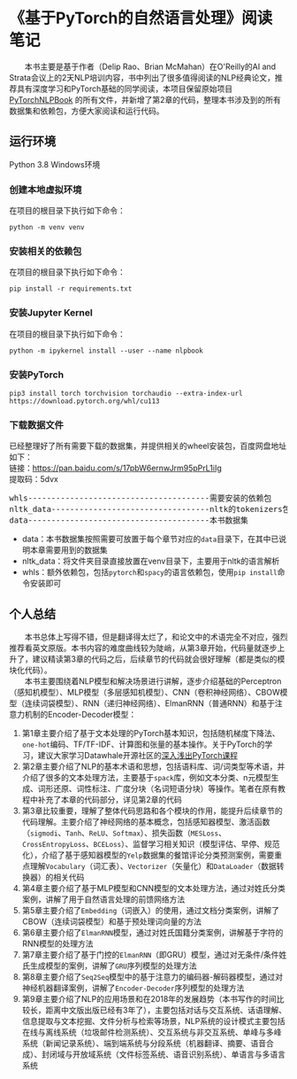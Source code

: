 # 《基于PyTorch的自然语言处理》阅读笔记
&emsp;&emsp;本书主要是基于作者（Delip Rao、Brian McMahan）在O'Reilly的AI and Strata会议上的2天NLP培训内容，书中列出了很多值得阅读的NLP经典论文，推荐具有深度学习和PyTorch基础的同学阅读，本项目保留原始项目 [PyTorchNLPBook](https://github.com/joosthub/PyTorchNLPBook) 的所有文件，并新增了第2章的代码，整理本书涉及到的所有数据集和依赖包，方便大家阅读和运行代码。

## 运行环境
Python 3.8 Windows环境

### 创建本地虚拟环境
在项目的根目录下执行如下命令：
```shell
python -m venv venv
```

### 安装相关的依赖包
在项目的根目录下执行如下命令：
```shell
pip install -r requirements.txt
```

### 安装Jupyter Kernel
在项目的根目录下执行如下命令：
```shell
python -m ipykernel install --user --name nlpbook
```

### 安装PyTorch
```shell
pip3 install torch torchvision torchaudio --extra-index-url https://download.pytorch.org/whl/cu113
```

### 下载数据文件
已经整理好了所有需要下载的数据集，并提供相关的wheel安装包，百度网盘地址如下：  
链接：https://pan.baidu.com/s/17pbW6ernwJrm95pPrL1iIg  
提取码：5dvx  
<pre>
whls---------------------------------------需要安装的依赖包
nltk_data----------------------------------nltk的tokenizers包
data---------------------------------------本书数据集
</pre>

- data：本书数据集按照需要可放置于每个章节对应的`data`目录下，在其中已说明本章需要用到的数据集  
- nltk_data：将文件夹目录直接放置在venv目录下，主要用于nltk的语言解析
- whls：额外依赖包，包括`pytorch`和`spacy`的语言依赖包，使用`pip install`命令安装即可

## 个人总结
&emsp;&emsp;本书总体上写得不错，但是翻译得太烂了，和论文中的术语完全不对应，强烈推荐看英文原版。本书内容的难度曲线较为陡峭，从第3章开始，代码量就逐步上升了，建议精读第3章的代码之后，后续章节的代码就会很好理解（都是类似的模块化代码）。  
&emsp;&emsp;本书主要围绕着NLP模型和解决场景进行讲解，逐步介绍基础的Perceptron（感知机模型）、MLP模型（多层感知机模型）、CNN（卷积神经网络）、CBOW模型（连续词袋模型）、RNN（递归神经网络）、ElmanRNN（普通RNN）和基于注意力机制的Encoder-Decoder模型：
1. 第1章主要介绍了基于文本处理的PyTorch基本知识，包括随机梯度下降法、`one-hot`编码、TF/TF-IDF、计算图和张量的基本操作。关于PyTorch的学习，建议大家学习Datawhale开源社区的[深入浅出PyTorch课程](https://datawhalechina.github.io/thorough-pytorch/)
2. 第2章主要介绍了NLP的基本术语和思想，包括语料库、词/词类型等术语，并介绍了很多的文本处理方法，主要基于`spack`库，例如文本分类、n元模型生成、词形还原、词性标注、广度分块（名词短语分块）等操作。笔者在原有教程中补充了本章的代码部分，详见第2章的代码
3. 第3章比较重要，理解了整体代码思路和各个模块的作用，能提升后续章节的代码理解。主要介绍了神经网络的基本概念，包括感知器模型、激活函数（`sigmodi`、`Tanh`、`ReLU`、`Softmax`）、损失函数（`MESLoss`、`CrossEntropyLoss`、`BCELoss`）、监督学习相关知识（模型评估、早停、规范化），介绍了基于感知器模型的`Yelp`数据集的餐馆评论分类预测案例，需要重点理解`Vocabulary`（词汇表）、`Vectorizer`（矢量化）和`DataLoader`（数据转换器）的相关代码
4. 第4章主要介绍了基于MLP模型和CNN模型的文本处理方法，通过对姓氏分类案例，讲解了用于自然语言处理的前馈网络方法
5. 第5章主要介绍了`Embedding`（词嵌入）的使用，通过文档分类案例，讲解了CBOW（连续词袋模型）和基于预处理词向量的方法
6. 第6章主要介绍了`ElmanRNN`模型，通过对姓氏国籍分类案例，讲解基于字符的RNN模型的处理方法
7. 第7章主要介绍了基于门控的`ElmanRNN`（即GRU）模型，通过对无条件/条件姓氏生成模型的案例，讲解了`GRU`序列模型的处理方法
8. 第8章主要介绍了`Seq2Seq`模型中的基于注意力的编码器-解码器模型，通过对神经机器翻译案例，讲解了`Encoder-Decoder`序列模型的处理方法
9. 第9章主要介绍了NLP的应用场景和在2018年的发展趋势（本书写作的时间比较长，距离中文版出版已经有3年了），主要包括对话与交互系统、话语理解、信息提取与文本挖掘、文件分析与检索等场景，NLP系统的设计模式主要包括在线与离线系统（垃圾邮件检测系统）、交互系统与非交互系统、单峰与多峰系统（新闻记录系统）、端到端系统与分段系统（机器翻译、摘要、语音合成）、封闭域与开放域系统（文件标签系统、语音识别系统）、单语言与多语言系统